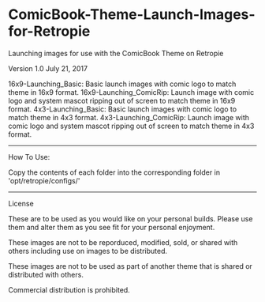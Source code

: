 # ComicBook-Theme-Launch-Images-for-Retropie
Launching images for use with the ComicBook Theme on Retropie

Version 1.0
July 21, 2017

16x9-Launching_Basic: Basic launch images with comic logo to match theme in 16x9 format.
16x9-Launching_ComicRip: Launch image with comic logo and system mascot ripping out of screen to match theme in 16x9 format.
4x3-Launching_Basic: Basic launch images with comic logo to match theme in 4x3 format.
4x3-Launching_ComicRip: Launch image with comic logo and system mascot ripping out of screen to match theme in 4x3 format.

-------------------------------------------------------------------------------------------------------------------------------

How To Use:

Copy the contents of each folder into the corresponding folder in 'opt/retropie/configs/'

----------------------------------------------------------------------------------------------

License

These are to be used as you would like on your personal builds.  Please use them and alter them as you see fit for your personal enjoyment.

These images are not to be reporduced, modified, sold, or shared with others including use on images to be distributed.

These images are not to be used as part of another theme that is shared or distributed with others.

Commercial distribution is prohibited.

